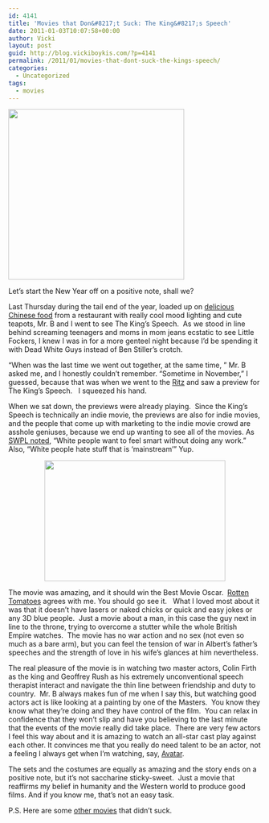 ```yaml
---
id: 4141
title: 'Movies that Don&#8217;t Suck: The King&#8217;s Speech'
date: 2011-01-03T10:07:58+00:00
author: Vicki
layout: post
guid: http://blog.vickiboykis.com/?p=4141
permalink: /2011/01/movies-that-dont-suck-the-kings-speech/
categories:
  - Uncategorized
tags:
  - movies
---
```

[<img class="aligncenter size-full wp-image-4142" title="kingspeech" src="http://blog.vickiboykis.com/wp-content/uploads/2010/12/kingspeech.jpg" alt="" width="350" height="339" />](http://blog.vickiboykis.com/wp-content/uploads/2010/12/kingspeech.jpg)

Let&#8217;s start the New Year off on a positive note, shall we?

Last Thursday during the tail end of the year, loaded up on [delicious Chinese food](http://www.yelp.com/biz/duck-sauce-newtown) from a restaurant with really cool mood lighting and cute teapots, Mr. B and I went to see The King&#8217;s Speech.  As we stood in line behind screaming teenagers and moms in mom jeans ecstatic to see Little Fockers, I knew I was in for a more genteel night because I&#8217;d be spending it with Dead White Guys instead of Ben Stiller&#8217;s crotch.

&#8220;When was the last time we went out together, at the same time, &#8221; Mr. B asked me, and I honestly couldn&#8217;t remember. &#8220;Sometime in November,&#8221; I guessed, because that was when we went to the [Ritz](http://www.yelp.com/biz/ritz-east-philadelphia) and saw a preview for The King&#8217;s Speech.   I squeezed his hand.

When we sat down, the previews were already playing.  Since the King&#8217;s Speech is technically an indie movie, the previews are also for indie movies, and the people that come up with marketing to the indie movie crowd are asshole geniuses, because we end up wanting to see all of the movies. As [SWPL noted](http://stuffwhitepeoplelike.com/2008/01/18/3-film-festivals/), &#8220;White people want to feel smart without doing any work.&#8221; Also, &#8220;White people hate stuff that is ‘mainstream’&#8221; Yup.

<p style="text-align: center;">
  <a href="http://blog.vickiboykis.com/wp-content/uploads/2011/01/1124-Film-Review-The-Kings-Speech_full_600.jpg"><img class="aligncenter size-full wp-image-4148" title="1124-Film-Review-The-Kings-Speech_full_600" src="http://blog.vickiboykis.com/wp-content/uploads/2011/01/1124-Film-Review-The-Kings-Speech_full_600.jpg" alt="" width="360" height="240" /></a>
</p>

The movie was amazing, and it should win the Best Movie Oscar.  [Rotten Tomatoes](http://www.rottentomatoes.com/m/the_kings_speech/) agrees with me. You should go see it.   What I loved most about it was that it doesn&#8217;t have lasers or naked chicks or quick and easy jokes or any 3D blue people.  Just a movie about a man, in this case the guy next in line to the throne, trying to overcome a stutter while the whole British Empire watches.  The movie has no war action and no sex (not even so much as a bare arm), but you can feel the tension of war in Albert&#8217;s father&#8217;s speeches and the strength of love in his wife&#8217;s glances at him nevertheless.

<p style="text-align: left;">
  The real pleasure of the movie is in watching two master actors, Colin Firth as the king and Geoffrey Rush as his extremely unconventional speech therapist interact and navigate the thin line between friendship and duty to country.  Mr. B always makes fun of me when I say this, but watching good actors act is like looking at a painting by one of the Masters.  You know they know what they&#8217;re doing and they have control of the film.  You can relax in confidence that they won&#8217;t slip and have you believing to the last minute that the events of the movie really did take place.  There are very few actors I feel this way about and it is amazing to watch an all-star cast play against each other. It convinces me that you really do need talent to be an actor, not a feeling I always get when I&#8217;m watching, say, <a href="http://blog.vickiboykis.com/2009/12/22/movie-review-avatar/">Avatar</a>.
</p>

The sets and the costumes are equally as amazing and the story ends on a positive note, but it&#8217;s not saccharine sticky-sweet.  Just a movie that reaffirms my belief in humanity and the Western world to produce good films. And if you know me, that&#8217;s not an easy task.

P.S. Here are some [other movies](http://blog.vickiboykis.com/2009/12/14/movie-review-10-weizman-street-plus-comme-ton-pere/) that didn&#8217;t suck.